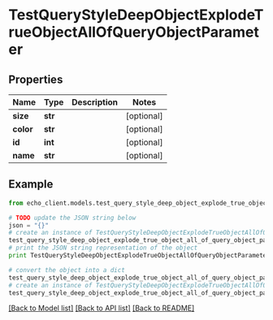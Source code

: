 # TestQueryStyleDeepObjectExplodeTrueObjectAllOfQueryObjectParameter


## Properties

Name | Type | Description | Notes
------------ | ------------- | ------------- | -------------
**size** | **str** |  | [optional] 
**color** | **str** |  | [optional] 
**id** | **int** |  | [optional] 
**name** | **str** |  | [optional] 

## Example

```python
from echo_client.models.test_query_style_deep_object_explode_true_object_all_of_query_object_parameter import TestQueryStyleDeepObjectExplodeTrueObjectAllOfQueryObjectParameter

# TODO update the JSON string below
json = "{}"
# create an instance of TestQueryStyleDeepObjectExplodeTrueObjectAllOfQueryObjectParameter from a JSON string
test_query_style_deep_object_explode_true_object_all_of_query_object_parameter_instance = TestQueryStyleDeepObjectExplodeTrueObjectAllOfQueryObjectParameter.from_json(json)
# print the JSON string representation of the object
print TestQueryStyleDeepObjectExplodeTrueObjectAllOfQueryObjectParameter.to_json()

# convert the object into a dict
test_query_style_deep_object_explode_true_object_all_of_query_object_parameter_dict = test_query_style_deep_object_explode_true_object_all_of_query_object_parameter_instance.to_dict()
# create an instance of TestQueryStyleDeepObjectExplodeTrueObjectAllOfQueryObjectParameter from a dict
test_query_style_deep_object_explode_true_object_all_of_query_object_parameter_form_dict = test_query_style_deep_object_explode_true_object_all_of_query_object_parameter.from_dict(test_query_style_deep_object_explode_true_object_all_of_query_object_parameter_dict)
```
[[Back to Model list]](../README.md#documentation-for-models) [[Back to API list]](../README.md#documentation-for-api-endpoints) [[Back to README]](../README.md)


